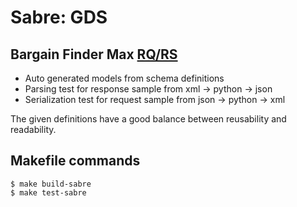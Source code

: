 # Sabre: GDS

## Bargain Finder Max [RQ/RS](https://developer.sabre.com/docs/rest_apis/air/search/bargain_finder_max)

- Auto generated models from schema definitions
- Parsing test for response sample from xml -> python -> json
- Serialization test for request sample from json -> python -> xml

The given definitions have a good balance between reusability and readability.

## Makefile commands

```console
$ make build-sabre
$ make test-sabre
```
